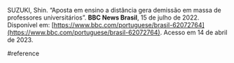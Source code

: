 SUZUKI, Shin. “Aposta em ensino a distância gera demissão em massa de professores universitários”. **BBC News Brasil**, 15 de julho de 2022. Disponível em: [https://www.bbc.com/portuguese/brasil-62072764](https://www.bbc.com/portuguese/brasil-62072764). Acesso em 14 de abril de 2023.

#reference
